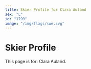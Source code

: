 ```yaml
---
title: Skier Profile for Clara Auland
sex: "L"
id: "1799"
image: "/img/flags/swe.svg" 
---
```


# Skier Profile

This page is for: Clara Auland.
    